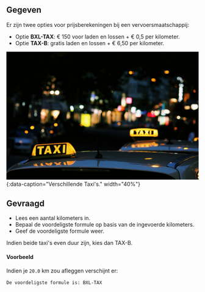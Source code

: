 ## Gegeven
Er zijn twee opties voor prijsberekeningen bij een vervoersmaatschappij:
- Optie **BXL-TAX**: € 150 voor laden en lossen + € 0,5 per kilometer.
- Optie **TAX-B**: gratis laden en lossen + € 6,50 per kilometer.

![Verschillende Taxi's.](media/lexi-anderson.jpg "Foto door Lexi Anderson op Unsplash."){:data-caption="Verschillende Taxi's." width="40%"}

## Gevraagd
* Lees een aantal kilometers in.
* Bepaal de voordeligste formule op basis van de ingevoerde kilometers.
* Geef de voordeligste formule weer.

Indien beide taxi's even duur zijn, kies dan TAX-B.

#### Voorbeeld
Indien je `20.0` km zou afleggen verschijnt er:

```
De voordeligste formule is: BXL-TAX
```